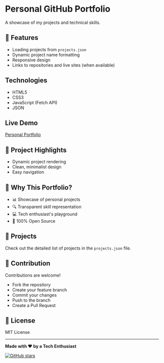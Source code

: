 # Personal GitHub Portfolio

A showcase of my projects and technical skills.

## 🌟 Features

- Loading projects from `projects.json`
- Dynamic project name formatting
- Responsive design
- Links to repositories and live sites (when available)

## Technologies

- HTML5
- CSS3
- JavaScript (Fetch API)
- JSON

## Live Demo

[Personal Portfolio](https://kyworn.github.io)

## 🚀 Project Highlights

- Dynamic project rendering
- Clean, minimalist design
- Easy navigation

## 🤔 Why This Portfolio?

- 📊 Showcase of personal projects
- 🔍 Transparent skill representation
- 💻 Tech enthusiast's playground
- 💯 100% Open Source

## 🌈 Projects

Check out the detailed list of projects in the `projects.json` file.

## 🌟 Contribution

Contributions are welcome! 
- Fork the repository
- Create your feature branch
- Commit your changes
- Push to the branch
- Create a Pull Request

## 📜 License

MIT License

---

**Made with ❤️ by a Tech Enthusiast**

[![GitHub stars](https://img.shields.io/github/stars/kyworn/kyworn.github.io.svg?style=social&label=Star)](https://github.com/kyworn/kyworn.github.io)
